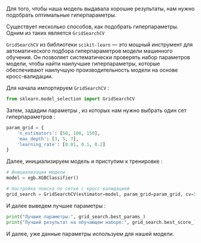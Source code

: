 Для того, чтобы наша модель выдавала хорошие результаты, нам нужно подобрать оптимальные гиперпараметры. 

Существует несколько способов, как подобрать гиперпараметры. 
Одним из таких является `GridSearchCV`

`GridSearchCV` из библиотеки `scikit-learn` — это мощный инструмент для автоматического подбора гиперпараметров модели машинного обучения. Он позволяет систематически проверять набор параметров модели, чтобы найти наилучшие гиперпараметры, которые обеспечивают наилучшую производительность модели на основе кросс-валидации.

Для начала импортируем `GridSearchCV` : 

```python 
from sklearn.model_selection import GridSearchCV
```

Затем, зададим параметры , из которых нам нужно выбрать один сет гиперпараметров : 

```python
param_grid = {
    'n_estimators': [50, 100, 150],
    'max_depth': [3, 5, 7],
    'learning_rate': [0.01, 0.1, 0.2]
}

```

Далее, инициализируем модель и приступим к тренировке : 

```python 
# Инициализация модели 
model = xgb.XGBClassifier() 

# Настройка поиска по сетке с кросс-валидацией 
grid_search = GridSearchCV(estimator=model, param_grid=param_grid, cv=5, scoring='accuracy') grid_search.fit(X_train, y_train)
```

И далее выведем лучшие параметры : 

```python
print("Лучшие параметры:", grid_search.best_params_)
print("Лучший результат на обучающем наборе:", grid_search.best_score_)
```

И далее, уже данные параметры используем для нашей модели. 

